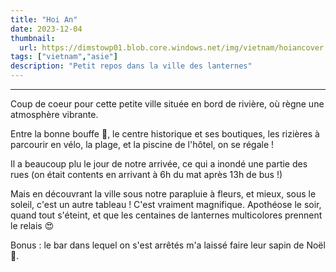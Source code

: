 ```yaml
---
title: "Hoi An"
date: 2023-12-04
thumbnail:
  url: https://dimstowp01.blob.core.windows.net/img/vietnam/hoiancover.jpg
tags: ["vietnam","asie"]
description: "Petit repos dans la ville des lanternes"
---
```

---
Coup de coeur pour cette petite ville située en bord de rivière, où règne une atmosphère vibrante.

Entre la bonne bouffe 🍜, le centre historique et ses boutiques, les rizières à parcourir en vélo, la plage, et la piscine de l'hôtel, on se régale !

Il a beaucoup plu le jour de notre arrivée, ce qui a inondé une partie des rues (on était contents en arrivant à 6h du mat après 13h de bus !)

Mais en découvrant la ville sous notre parapluie à fleurs, et mieux, sous le soleil, c'est un autre tableau ! C'est vraiment magnifique. Apothéose le soir, quand tout s'éteint, et que les centaines de lanternes multicolores prennent le relais 😍

Bonus : le bar dans lequel on s'est arrêtés m'a laissé faire leur sapin de Noël 🎄.
